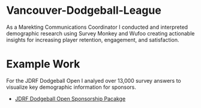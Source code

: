 # Vancouver-Dodgeball-League
As a Marekting Communications Coordinator I conducted and interpreted demographic research using Survey Monkey and Wufoo
creating actionable insights for increasing player retention, engagement, and satisfaction.

# Example Work

For the JDRF Dodgeball Open I analyed over 13,000 survey answers to visualize key demographic information for sponsors.
<UL>
<LI><a href="https://github.com/erikw425/Vancouver-Dodgeball-League/blob/master/JDRF%20Dodgeball%20Open%20Sponsorship%20Package.pdf">
JDRF Dodgeball Open Sponsorship Pacakge</a>
</UL>
